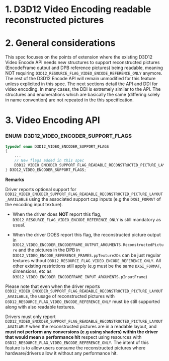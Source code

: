# 1. D3D12 Video Encoding readable reconstructed pictures 

# 2. General considerations

This spec focuses on the points of extension where the existing D3D12 Video Encode API needs new structures to support reconstructed pictures (EncodeFrame output and DPB reference pictures) being readable, meaning NOT requiring `D3D12_RESOURCE_FLAG_VIDEO_ENCODE_REFERENCE_ONLY` anymore. The rest of the D3D12 Encode API will remain unmodified for this feature unless explicited in this spec.
The next sections detail the API and DDI for video encoding. In many cases, the DDI is extremely similar to the API. The structures and enumerations which are basically the same (differing solely in name convention) are not repeated in the this specification.

# 3. Video Encoding API

### ENUM: D3D12_VIDEO_ENCODER_SUPPORT_FLAGS

```C++
typedef enum D3D12_VIDEO_ENCODER_SUPPORT_FLAGS
{
    ...
    // New flags added in this spec
    D3D12_VIDEO_ENCODER_SUPPORT_FLAG_READABLE_RECONSTRUCTED_PICTURE_LAYOUT_AVAILABLE	= ...,
} D3D12_VIDEO_ENCODER_SUPPORT_FLAGS;
```

**Remarks**

Driver reports optional support for `D3D12_VIDEO_ENCODER_SUPPORT_FLAG_READABLE_RECONSTRUCTED_PICTURE_LAYOUT_AVAILABLE` using the associated support cap inputs (e.g the `DXGI_FORMAT` of the encoding input texture).

- When the driver does **NOT** report this flag, `D3D12_RESOURCE_FLAG_VIDEO_ENCODE_REFERENCE_ONLY` is still mandatory as usual. 

- When the driver DOES report this flag, the reconstructed picture output in `D3D12_VIDEO_ENCODER_ENCODEFRAME_OUTPUT_ARGUMENTS.ReconstructedPicture` and the pictures in the DPB in `D3D12_VIDEO_ENCODE_REFERENCE_FRAMES.ppTexture2Ds` can be just regular textures without `D3D12_RESOURCE_FLAG_VIDEO_ENCODE_REFERENCE_ONLY`. All other existing restrictions still apply (e.g  must be the same `DXGI_FORMAT`, dimensions, etc as `D3D12_VIDEO_ENCODER_ENCODEFRAME_INPUT_ARGUMENTS.pInputFrame`)

Please note that even when the driver reports `D3D12_VIDEO_ENCODER_SUPPORT_FLAG_READABLE_RECONSTRUCTED_PICTURE_LAYOUT_AVAILABLE`, the usage of reconstructed pictures with `D3D12_RESOURCE_FLAG_VIDEO_ENCODE_REFERENCE_ONLY` must be still supported along with also readable textures.

Drivers must only report `D3D12_VIDEO_ENCODER_SUPPORT_FLAG_READABLE_RECONSTRUCTED_PICTURE_LAYOUT_AVAILABLE` when the reconstructed pictures are in a readable layout, and **must not perform any conversions (e.g using shaders) within the driver that would mean a performance hit** respect using resources with `D3D12_RESOURCE_FLAG_VIDEO_ENCODE_REFERENCE_ONLY`. The intent of this feature is to allow users consume the reconstructed pictures where hardware/drivers allow it without any performance hit.
